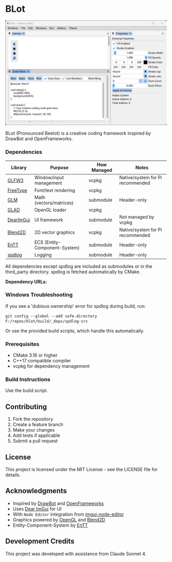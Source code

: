 # BLot

![preview](screenshots/blot_0001.png)

BLot (Pronounced Beelot) is a creative coding framework inspired by DrawBot and OpenFrameworks.

### Dependencies

| Library      | Purpose                        | How Managed   | Notes                                 |
|-------------|--------------------------------|---------------|---------------------------------------|
| [GLFW3]     | Window/input management        | vcpkg         | Native/system for Pi recommended      |
| [FreeType]  | Font/text rendering            | vcpkg         |                                       |
| [GLM]       | Math (vectors/matrices)        | submodule     | Header-only                           |
| [GLAD]      | OpenGL loader                  | vcpkg         |                                       |
| [DearImGui] | UI framework                   | submodule     | Not managed by vcpkg                  |
| [Blend2D]   | 2D vector graphics             | vcpkg         | Native/system for Pi recommended      |
| [EnTT]      | ECS (Entity-Component-System)  | submodule     | Header-only                           |
| [spdlog]    | Logging                        | submodule     | Header-only                           |

All dependencies except spdlog are included as submodules or in the third_party directory. spdlog is fetched automatically by CMake.

**Dependency URLs:**

[GLFW3]: https://github.com/glfw/glfw
[FreeType]: https://gitlab.freedesktop.org/freetype/freetype
[GLM]: https://github.com/g-truc/glm
[GLAD]: https://github.com/Dav1dde/glad
[DearImGui]: https://github.com/ocornut/imgui
[Blend2D]: https://github.com/blend2d/blend2d
[EnTT]: https://github.com/skypjack/entt
[spdlog]: https://github.com/gabime/spdlog

### Windows Troubleshooting
If you see a 'dubious ownership' error for spdlog during build, run:

    git config --global --add safe.directory F:/repos/blot/build/_deps/spdlog-src

Or use the provided build scripts, which handle this automatically.

### Prerequisites

- CMake 3.16 or higher
- C++17 compatible compiler
- vcpkg for dependency management

### Build Instructions

Use the build script.

## Contributing

1. Fork the repository
2. Create a feature branch
3. Make your changes
4. Add tests if applicable
5. Submit a pull request

## License

This project is licensed under the MIT License - see the LICENSE file for details.

## Acknowledgments

- Inspired by [DrawBot](https://drawbot.com/) and [OpenFrameworks](https://openframeworks.cc/)
- Uses [Dear ImGui](https://github.com/ocornut/imgui) for UI
- With `Node Editor` integration from [imgui-node-editor](https://github.com/thedmd/imgui-node-editor)
- Graphics powered by [OpenGL](https://www.opengl.org/) and [Blend2D](https://blend2d.com/)
- Entity-Component-System by [EnTT](https://github.com/skypjack/entt)


## Development Credits

This project was developed with assistance from Claude Sonnet 4.
